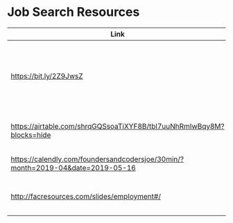# Job Search Resources

| Link  | Description  |  Added by |
|---|---|---|
|  https://bit.ly/2Z9JwsZ |  Slides from a talk at Codebar. Lists lots of good questions you can ask your interviewers.  |  @aniablaziak |
| https://airtable.com/shrqGQSsoaTiXYF8B/tbl7uuNhRmIwBqy8M?blocks=hide  |  Joe's collection of FACers portfolios/CVs | @jokosanyang  |
| https://calendly.com/foundersandcodersjoe/30min/?month=2019-04&date=2019-05-16  |  Link to booking a chat with Joe  | @jokosanyang  |
|  http://facresources.com/slides/employment#/  |  Slides on Joe's talk on preparing for employment | @jokosanyang
